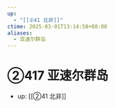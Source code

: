 ```yaml
---
up:
  - "[[②41 北非]]"
ctime: 2025-03-01T13:14:58+08:00
aliases:
  - 亚速尔群岛
---
```


# ②417 亚速尔群岛

- up: [[②41 北非]]
